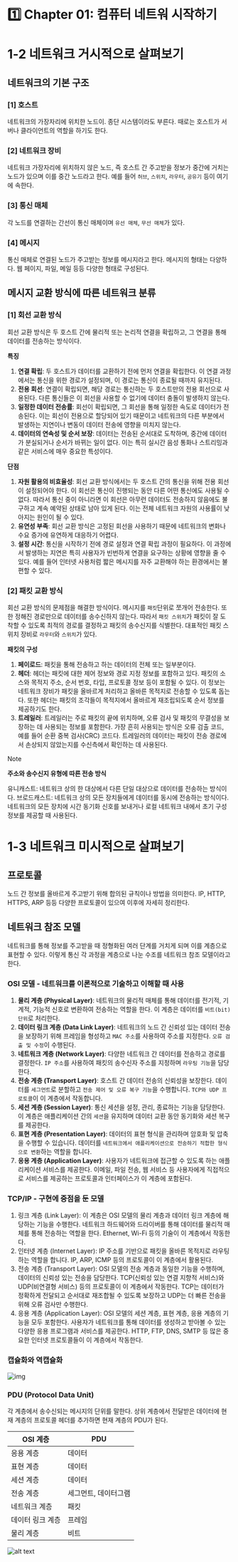 # 1️⃣ Chapter 01: 컴퓨터 네트워 시작하기

# 1-2 네트워크 거시적으로 살펴보기

## 네트워크의 기본 구조

### [1] 호스트

네트워크의 가장자리에 위치한 노드이. 종단 시스템이라도 부른다.
때로는 호스트가 서버나 클라이언트의 역할을 하기도 한다.

### [2] 네트워크 장비

네트워크 가장자리에 위치하지 않은 노드, 즉 호스트 간 주고받을 정보가 중간에 거치는 노드가 있으며 이를 중간 노드라고 한다. 예를 들어 `허브`, `스위치`, `라우터`, `공유기` 등이 여기에 속한다.

### [3] 통신 매체

각 노드를 연결하는 간선이 통신 매체이며 `유선 매체`, `무선 매체`가 있다.

### [4] 메시지

통신 매체로 연결된 노드가 주고받는 정보를 메시지라고 한다. 메시지의 형태는 다양하다. 웹 페이지, 파일, 메일 등등 다양한 형태로 구성된다.

## 메시지 교환 방식에 따른 네트워크 분류

### [1] 회선 교환 방식

회선 교환 방식은 두 호스트 간에 물리적 또는 논리적 연결을 확립하고, 그 연결을 통해 데이터를 전송하는 방식이다.

**특징**

1. **연결 확립**: 두 호스트가 데이터를 교환하기 전에 먼저 연결을 확립한다. 이 연결 과정에서는 통신을 위한 경로가 설정되며, 이 경로는 통신이 종료될 때까지 유지된다.
2. **전용 회선**: 연결이 확립되면, 해당 경로는 통신하는 두 호스트만의 전용 회선으로 사용된다. 다른 통신들은 이 회선을 사용할 수 없기에 데이터 충돌이 발생하지 않는다.
3. **일정한 데이터 전송률**: 회선이 확립되면, 그 회선을 통해 일정한 속도로 데이터가 전송된다. 이는 회선이 전용으로 할당되어 있기 때문이고 네트워크의 다른 부분에서 발생하는 지연이나 변동이 데이터 전송에 영향을 미치지 않는다.
4. **데이터의 연속성 및 순서 보장**: 데이터는 전송된 순서대로 도착하며, 중간에 데이터가 분실되거나 순서가 바뀌는 일이 없다. 이는 특히 실시간 음성 통화나 스트리밍과 같은 서비스에 매우 중요한 특성이다.

**단점**

1. **자원 활용의 비효율성**: 회선 교환 방식에서는 두 호스트 간의 통신을 위해 전용 회선이 설정되어야 한다. 이 회선은 통신이 진행되는 동안 다른 어떤 통신에도 사용될 수 없다. 따라서 통신 중이 아니라면 이 회선은 아무런 데이터도 전송하지 않음에도 불구하고 계속 예약된 상태로 남아 있게 된다. 이는 전체 네트워크 자원의 사용률이 낮아지는 원인이 될 수 있다.
2. **유연성 부족**: 회선 교환 방식은 고정된 회선을 사용하기 때문에 네트워크의 변화나 수요 증가에 유연하게 대응하기 어렵다.
3. **설정 시간**: 통신을 시작하기 전에 경로 설정과 연결 확립 과정이 필요하다. 이 과정에서 발생하는 지연은 특히 사용자가 빈번하게 연결을 요구하는 상황에 영향을 줄 수 있다. 예를 들어 인터넷 사용처럼 짧은 메시지를 자주 교환해야 하는 환경에서는 불편할 수 있다.

### [2] 패킷 교환 방식

회선 교환 방식의 문제점을 해결한 방식이다. 메시지를 `패킷`단위로 쪼개어 전송한다. 또한 정해진 경로만으로 데이터를 송수신하지 않는다. 따라서 `패킷 스위치`가 패킷이 잘 도착할 수 있도록 최적의 경로를 결정하고 패킷의 송수신지를 식별한다. 대표적인 패킷 스위치 장비로 `라우터`와 `스위치`가 있다.

**패킷의 구성**

1. **페이로드**:
   패킷을 통해 전송하고 하는 데이터의 전체 또는 일부분이다.
2. **헤더**:
   헤더는 패킷에 대한 제어 정보와 경로 지정 정보를 포함하고 있다. 패킷의 소스와 목적지 주소, 순서 번호, 타입, 프로토콜 정보 등이 포함될 수 있다. 이 정보는 네트워크 장비가 패킷을 올바르게 처리하고 올바른 목적지로 전송할 수 있도록 돕는다. 또한 헤더는 패킷의 조각들이 목적지에서 올바르게 재조립되도록 순서 정보를 제공하기도 한다.
3. **트레일러**:
   트레일러는 주로 패킷의 끝에 위치하며, 오류 검사 및 패킷의 무결성을 보장하는 데 사용되는 정보를 포함한다. 가장 흔히 사용되는 방식은 오류 검출 코드, 예를 들어 순환 중복 검사(CRC) 코드다. 트레일러의 데이터는 패킷이 전송 경로에서 손상되지 않았는지를 수신측에서 확인하는 데 사용된다.

> [!NOTE]
>
> **주소와 송수신지 유형에 따른 전송 방식**
>
> 유니캐스트: 네트워크 상의 한 대상에서 다른 단일 대상으로 데이터를 전송하는 방식이다.
> 브로드캐스트: 네트워크 상의 모든 장치들에게 데이터를 동시에 전송하는 방식이다. 네트워크의 모든 장치에 시간 동기화 신호를 보내거나 로컬 네트워크 내에서 초기 구성 정보를 제공할 때 사용된다.

# 1-3 네트워크 미시적으로 살펴보기

## 프로토콜

노드 간 정보를 올바르게 주고받기 위해 합의된 규칙이나 방법을 의미한다. IP, HTTP, HTTPS, ARP 등등 다양한 프로토콜이 있으여 이후에 자세히 정리한다.

## 네트워크 참조 모델

네트워크를 통해 정보를 주고받을 때 정형화된 여러 단계를 거치게 되며 이를 계층으로 표현할 수 있다. 이렇게 통신 각 과정을 계층으로 나눈 수조를 네트워크 참조 모델이라고 한다.

### OSI 모델 - 네트워크를 이론적으로 기술하고 이해할 때 사용

1. **물리 계층 (Physical Layer)**:
   네트워크의 물리적 매체를 통해 데이터를 전기적, 기계적, 기능적 신호로 변환하여 전송하는 역할을 한다. 이 계층은 데이터를 `비트(bit) 단위`로 처리한다.
2. **데이터 링크 계층 (Data Link Layer)**:
   네트워크의 노드 간 신뢰성 있는 데이터 전송을 보장하기 위해 프레임을 형성하고 `MAC 주소`를 사용하여 주소를 지정한다. `오류 검출 및 수정`이 수행된다.
3. **네트워크 계층 (Network Layer)**:
   다양한 네트워크 간 데이터를 전송하고 경로를 결정한다. `IP 주소`를 사용하여 패킷의 송수신자 주소를 지정하며 `라우팅 기능`을 담당한다.
4. **전송 계층 (Transport Layer)**:
   호스트 간 데이터 전송의 신뢰성을 보장한다. 데이터를 `세그먼트`로 분할하고 `전송 제어 및 오류 복구 기능`을 수행합니다. `TCP와 UDP 프로토콜`이 이 계층에서 작동합니다.
5. **세션 계층 (Session Layer)**:
   통신 세션을 설정, 관리, 종료하는 기능을 담당한다. 이 계층은 애플리케이션 간의 `세션`을 유지하며 데이터 교환 동안 동기화와 세션 복구를 제공한다.
6. **표현 계층 (Presentation Layer)**:
   데이터의 표현 형식을 관리하며 암호화 및 압축을 수행할 수 있습니다. 데이터를 `네트워크에서 애플리케이션으로 전송하기 적합한 형식으로 변환`하는 역할을 합니다.
7. **응용 계층 (Application Layer)**:
   사용자가 네트워크에 접근할 수 있도록 하는 애플리케이션 서비스를 제공한다. 이메일, 파일 전송, 웹 서비스 등 사용자에게 직접적으로 서비스를 제공하는 프로토콜과 인터페이스가 이 계층에 포함된다.

### TCP/IP - 구현에 중점을 둔 모델

1. 링크 계층 (Link Layer):
   이 계층은 OSI 모델의 물리 계층과 데이터 링크 계층에 해당하는 기능을 수행한다. 네트워크 하드웨어와 드라이버를 통해 데이터를 물리적 매체를 통해 전송하는 역할을 한다. Ethernet, Wi-Fi 등의 기술이 이 계층에서 작동한다.
2. 인터넷 계층 (Internet Layer):
   IP 주소를 기반으로 패킷을 올바른 목적지로 라우팅하는 역할을 합니다. IP, ARP, ICMP 등의 프로토콜이 이 계층에서 활용된다.
3. 전송 계층 (Transport Layer):
   OSI 모델의 전송 계층과 동일한 기능을 수행하며, 데이터의 신뢰성 있는 전송을 담당한다. TCP(신뢰성 있는 연결 지향적 서비스)와 UDP(비연결형 서비스) 등의 프로토콜이 이 계층에서 작동한다. TCP는 데이터가 정확하게 전달되고 순서대로 재조합될 수 있도록 보장하고 UDP는 더 빠른 전송을 위해 오류 검사만 수행한다.
4. 응용 계층 (Application Layer):
   OSI 모델의 세션 계층, 표현 계층, 응용 계층의 기능을 모두 포함한다. 사용자가 네트워크를 통해 데이터를 생성하고 받아볼 수 있는 다양한 응용 프로그램과 서비스를 제공한다. HTTP, FTP, DNS, SMTP 등 많은 중요한 인터넷 프로토콜들이 이 계층에서 작동한다.

### 캡슐화와 역캡슐화

![img](../img/ch1-capsulation.png)

### PDU (Protocol Data Unit)

각 계층에서 송수신되는 메시지의 단위를 말한다. 상위 계층에서 전달받은 데이터에 현재 계층의 프로토콜 헤더를 추가하면 현재 계층의 PDU가 된다.

| OSI 계층         | PDU                  |
| ---------------- | -------------------- |
| 응용 계층        | 데이터               |
| 표현 계층        | 데이터               |
| 세션 계층        | 데이터               |
| 전송 계층        | 세그먼트, 데이터그램 |
| 네트워크 계층    | 패킷                 |
| 데이터 링크 계층 | 프레임               |
| 물리 계층        | 비트                 |

![alt text](../img/ch1-osi전체.png)
